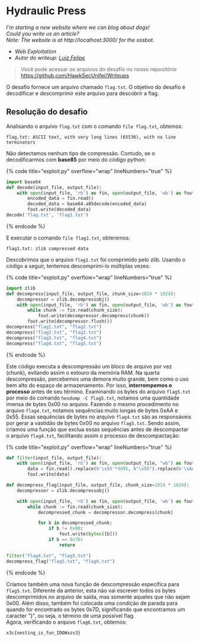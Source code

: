 # Hydraulic Press
*I'm starting a new website where we can blog about dogs!  
Could you write us an article?  
Note: The website is at http://localhost:3000/ for the xssbot.*

- *Web Exploitation*
- *Autor do writeup: [Luiz Felipe](https://github.com/LuizF14)*

> Você pode acessar os arquivos do desafio no nosso repositório
> <https://github.com/HawkSecUnifei/Writeups>

O desafio fornece um arquivo chamado `flag.txt`. O objetivo do desafio é decodificar e descomprimir este arquivo para descobrir a flag.

## Resolução do desafio

Analisando o arquivo `flag.txt` com o comando `file flag.txt`, obtemos:
``` console
flag.txt: ASCII text, with very long lines (65536), with no line terminators
```
Não detectamos nenhum tipo de compressão. Contudo, se o decodificarmos com **base85** por meio do código python: 

{% code title="exploit.py" overflow="wrap" lineNumbers="true" %}

``` python
import base64
def decode(input_file, output_file):
    with open(input_file, 'rb') as fin, open(output_file, 'wb') as fout:
        encoded_data = fin.read()
        decoded_data = base64.a85decode(encoded_data)
        fout.write(decoded_data)
decode('flag.txt', 'flag1.txt')
```

{% endcode %}

E executar o comando `file flag1.txt`, obteremos:
``` console
flag1.txt: zlib compressed data
```
Descobrimos que o arquivo `flag1.txt` foi comprimido pelo zlib. Usando o código a seguir, tentemos descomprimí-lo múltiplas vezes:

{% code title="exploit.py" overflow="wrap" lineNumbers="true" %}

``` python
import zlib
def decompress(input_file, output_file, chunk_size=1024 * 1024):
    decompressor = zlib.decompressobj()
    with open(input_file, 'rb') as fin, open(output_file, 'wb') as fout:
        while chunk := fin.read(chunk_size):
            fout.write(decompressor.decompress(chunk))
        fout.write(decompressor.flush())
decompress("flag1.txt", "flag2.txt")
decompress("flag2.txt", "flag3.txt")
decompress("flag3.txt", "flag4.txt")
decompress("flag4.txt", "flag5.txt")
```

{% endcode %}

Este código executa a descompressão um bloco de arquivo por vez (chunk), evitando assim o estouro da memória RAM. Na quarta descompressão, percebemos uma demora muito grande, bem como o uso bem alto do espaço de armazenamento. Por isso, **interrompemos o processo** antes de seu término. Examinando os bytes do arquivo `flag5.txt` por meio do comando `hexdump -C flag5.txt`, notamos uma quantidade imensa de bytes 0x00 no arquivo. Fazendo o mesmo procedimento no arquivo `flag4.txt`, notamos sequências muito longas de bytes 0xAA e 0x55. Essas sequências de bytes no arquivo `flag4.txt` são as responsáveis por gerar a vastidão de bytes 0x00 no arquivo `flag5.txt`. Sendo assim, criamos uma função que exclua essas sequências antes de descompactar o arquivo `flag4.txt`, facilitando assim o processo de descompactação:

{% code title="exploit.py" overflow="wrap" lineNumbers="true" %}

``` python
def filter(input_file, output_file):
    with open(input_file, 'rb') as fin, open(output_file, "wb") as fout:
        data = fin.read().replace(b'\x55'*4095, b"\x55").replace(b'\xAA'*4095, b"\xAA")
        fout.write(data)

def decompress_flag(input_file, output_file, chunk_size=1024 * 1024):
    decompressor = zlib.decompressobj()

    with open(input_file, 'rb') as fin, open(output_file, 'wb') as fout:
        while chunk := fin.read(chunk_size):
            decompressed_chunk = decompressor.decompress(chunk)

            for b in decompressed_chunk:
                if b != 0x00:
                    fout.write(bytes([b]))
                if b == 0x7D: 
                    return

filter("flag4.txt", "flag5.txt")
decompress_flag("flag5.txt", "flag6.txt")
```

{% endcode %}

Criamos também uma nova função de descompressão específica para `flag5.txt`. Diferente da anterior, esta não vai escrever todos os bytes descomprimidos no arquivo de saída, mas somente aqueles que não sejam 0x00. Além disso, também foi colocada uma condição de parada para quando for encontrado os bytes 0x7D, significando que encontramos um caracter "}", ou seja, o término de uma possível flag.  
Agora, verificando o arquivo `flag6.txt`, obtemos:
```
x3c{nesting_is_fun_IDOWxzs3}
``` 
